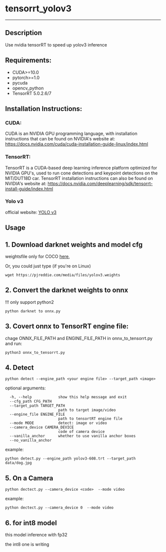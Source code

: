 # tensorrt_yolov3
------
## Description
Use nvidia tensorRT to speed up yolov3 inference

## Requirements:
- CUDA>=10.0
- pytorch>=1.0
- pycuda
- opencv_python
- TensorRT  5.0.2.6/7


## Installation Instructions:

### CUDA:
CUDA is an NVIDIA GPU programming language, with installation instructions
that can be found on NVIDIA's website at:
https://docs.nvidia.com/cuda/cuda-installation-guide-linux/index.html

### TensorRT:
TensorRT is a CUDA-based deep learning inference platform optimized for NVIDIA
GPU's, used to run cone detections and keypoint detections on the MIT/DUT18D
car. TensorRT installation instructions can also be found on NVIDIA's website
at:
https://docs.nvidia.com/deeplearning/sdk/tensorrt-install-guide/index.html

### Yolo v3 
official website: [YOLO v3](https://github.com/pjreddie/darknet) 


## Usage
## 1. Download darknet weights and model cfg

weightsfile only for COCO [here](https://pjreddie.com/media/files/yolov3.weights),

Or, you could just type (if you're on Linux)
```
wget https://pjreddie.com/media/files/yolov3.weights  
```

## 2. Convert the darknet weights to onnx
!!! only support python2 
```
python darknet to onnx.py
```

## 3. Covert onnx to TensorRT engine file:
chage ONNX_FILE_PATH and ENGINE_FILE_PATH in onnx_to_tensorrt.py and run:
```
python3 onnx_to_tensorrt.py
```
## 4. Detect
```
python detect --engine_path <your engine file> --target_path <image>
```
optional arguments:
```
  -h, --help            show this help message and exit
  --cfg_path CFG_PATH
  --target_path TARGET_PATH
                        path to target image/video
  --engine_file ENGINE_FILE
                        path to tensortRT engine file
  --mode MODE           detect: image or video
  --camera_device CAMERA_DEVICE
                        code of camera device
  --vanilla_anchor      whether to use vanilla anchor boxes 
  --no_vanilla_anchor   
```
example:
```
python detect.py --engine_path yolov3-608.trt --target_path data/dog.jpg
```

## 5. On a Camera
```
python dectect.py --camera_device <code>  --mode video
```
example:
```
python dectect.py --camera_device 0  --mode video
```

## 6. for int8 model 
this model inference with fp32

the int8 one is writing